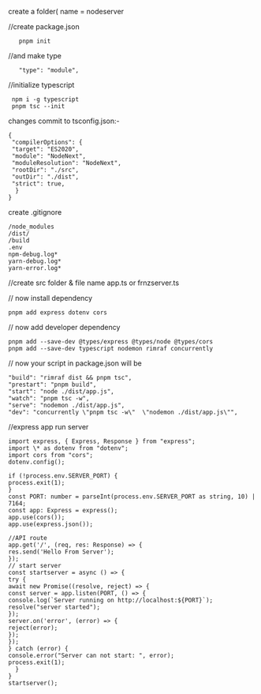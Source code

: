 <p>
create a folder( name = nodeserver
</p>

<p>
//create package.json
</p>
       
       pnpm init
<p>
//and make type
</p>

       "type": "module",
<p>
//initialize typescript
</p>

     npm i -g typescript
     pnpm tsc --init
<p>
changes commit to tsconfig.json:-
</p>

    {
     "compilerOptions": {
     "target": "ES2020",
     "module": "NodeNext",
     "moduleResolution": "NodeNext",
     "rootDir": "./src",  
     "outDir": "./dist",
     "strict": true,  
      }
    }

<p>
create .gitignore
</p>

    /node_modules
    /dist/
    /build
    .env
    npm-debug.log*
    yarn-debug.log*
    yarn-error.log*
  
<p>
//create src folder & file name app.ts or frnzserver.ts
</p>
<p>
// now install dependency
</p>

    pnpm add express dotenv cors
<p>
// now add developer dependency
</p>

    pnpm add --save-dev @types/express @types/node @types/cors
    pnpm add --save-dev typescript nodemon rimraf concurrently

<p>
// now your script in package.json will be
</p>

    "build": "rimraf dist && pnpm tsc",
    "prestart": "pnpm build",
    "start": "node ./dist/app.js",
    "watch": "pnpm tsc -w",
    "serve": "nodemon ./dist/app.js",
    "dev": "concurrently \"pnpm tsc -w\"  \"nodemon ./dist/app.js\"",

//express app run server

    import express, { Express, Response } from "express";
    import \* as dotenv from "dotenv";
    import cors from "cors";
    dotenv.config();

    if (!process.env.SERVER_PORT) {
    process.exit(1);
    }
    const PORT: number = parseInt(process.env.SERVER_PORT as string, 10) | 7164;
    const app: Express = express();
    app.use(cors());
    app.use(express.json());

    //API route
    app.get('/', (req, res: Response) => {
    res.send('Hello From Server');
    });
    // start server
    const startserver = async () => {
    try {
    await new Promise((resolve, reject) => {
    const server = app.listen(PORT, () => {
    console.log(`Server running on http://localhost:${PORT}`);
    resolve("server started");
    });
    server.on('error', (error) => {
    reject(error);
    });
    });
    } catch (error) {
    console.error("Server can not start: ", error);
    process.exit(1);
      }
    }
    startserver();
